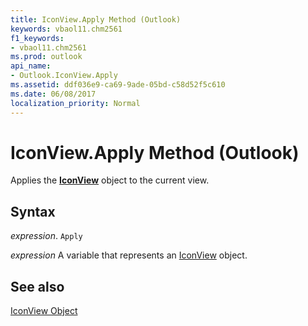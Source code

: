 ```yaml
---
title: IconView.Apply Method (Outlook)
keywords: vbaol11.chm2561
f1_keywords:
- vbaol11.chm2561
ms.prod: outlook
api_name:
- Outlook.IconView.Apply
ms.assetid: ddf036e9-ca69-9ade-05bd-c58d52f5c610
ms.date: 06/08/2017
localization_priority: Normal
---
```



# IconView.Apply Method (Outlook)

Applies the  **[IconView](Outlook.IconView.md)** object to the current view.


## Syntax

_expression_. `Apply`

_expression_ A variable that represents an [IconView](./Outlook.IconView.md) object.


## See also


[IconView Object](Outlook.IconView.md)


